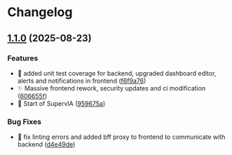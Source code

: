 # Changelog

## [1.1.0](https://github.com/Tadayoshi123/SupervIA/compare/frontend-v1.0.0...frontend-v1.1.0) (2025-08-23)


### Features

* :art: added unit test coverage for backend, upgraded dashboard editor, alerts and notifications in frontend ([f6f9a76](https://github.com/Tadayoshi123/SupervIA/commit/f6f9a76191d06a9762714f6d86227c8a65451278))
* :sparkles: Massive frontend rework, security updates and ci modification ([606655f](https://github.com/Tadayoshi123/SupervIA/commit/606655f3b9595cdccdcb1bf00c2c2ee37da84c28))
* :tada: Start of SupervIA ([959675a](https://github.com/Tadayoshi123/SupervIA/commit/959675a2a53ae25f89d843e4cdc18526896f2fc1))


### Bug Fixes

* :rotating_light: fix linting errors and added bff proxy to frontend to communicate with backend ([d4e49de](https://github.com/Tadayoshi123/SupervIA/commit/d4e49deefb50bec1b472259897b5df077f0cd5ac))
